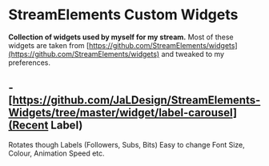 # StreamElements Custom Widgets
**Collection of widgets used by myself for my stream.**
Most of these widgets are taken from [https://github.com/StreamElements/widgets](https://github.com/StreamElements/widgets) and tweaked to my preferences. 
## - [https://github.com/JaLDesign/StreamElements-Widgets/tree/master/widget/label-carousel](Recent Label)
Rotates though Labels (Followers, Subs, Bits)
Easy to change Font Size, Colour, Animation Speed etc.
